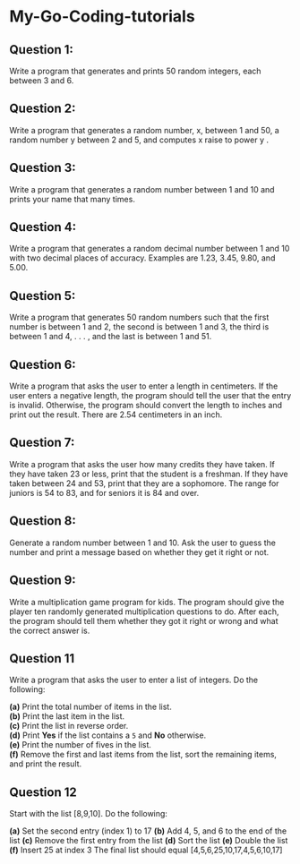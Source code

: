 # My-Go-Coding-tutorials
## Question 1: 
Write a program that generates and prints 50 random integers, each between 3 and 6.
## Question 2: 
Write a program that generates a random number, x, between 1 and 50, a random number y between 2 and 5, and computes x raise to power y .
## Question 3: 
Write a program that generates a random number between 1 and 10 and prints your name that many times.
## Question 4: 
Write a program that generates a random decimal number between 1 and 10 with two decimal places of accuracy. Examples are 1.23, 3.45, 9.80, and 5.00.
## Question 5: 
Write a program that generates 50 random numbers such that the first number is between 1 and 2, the second is between 1 and 3, the third is between 1 and 4, . . . , and the last is between 1 and 51.
## Question 6: 
Write a program that asks the user to enter a length in centimeters. If the user enters a negative length, the program should tell the user that the entry is invalid. Otherwise, the program should convert the length to inches and print out the result. There are 2.54 centimeters in an inch.
## Question 7: 
Write a program that asks the user how many credits they have taken. If they have taken 23 or less, print that the student is a freshman. If they have taken between 24 and 53, print that they are a sophomore. The range for juniors is 54 to 83, and for seniors it is 84 and over.
## Question 8: 
Generate a random number between 1 and 10. Ask the user to guess the number and print a message based on whether they get it right or not.
## Question 9: 
Write a multiplication game program for kids. The program should give the player ten randomly generated multiplication questions to do. After each, the program should tell them whether they got it right or wrong and what the correct answer is.
## Question 11

Write a program that asks the user to enter a list of integers. Do the following:

**(a)** Print the total number of items in the list.  
**(b)** Print the last item in the list.  
**(c)** Print the list in reverse order.  
**(d)** Print **Yes** if the list contains a `5` and **No** otherwise.  
**(e)** Print the number of fives in the list.  
**(f)** Remove the first and last items from the list, sort the remaining items, and print the result.

## Question 12

Start with the list [8,9,10]. Do the following:

**(a)** Set the second entry (index 1) to 17
**(b)** Add 4, 5, and 6 to the end of the list
**(c)** Remove the first entry from the list
**(d)** Sort the list
**(e)** Double the list
**(f)** Insert 25 at index 3
The final list should equal [4,5,6,25,10,17,4,5,6,10,17]
